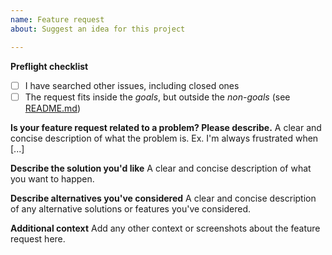 ```yaml
---
name: Feature request
about: Suggest an idea for this project

---
```


**Preflight checklist**
- [ ] I have searched other issues, including closed ones
- [ ] The request fits inside the *goals*, but outside the *non-goals* (see [README.md](README.md))

**Is your feature request related to a problem? Please describe.**
A clear and concise description of what the problem is. Ex. I'm always frustrated when [...]

**Describe the solution you'd like**
A clear and concise description of what you want to happen.

**Describe alternatives you've considered**
A clear and concise description of any alternative solutions or features you've considered.

**Additional context**
Add any other context or screenshots about the feature request here.

